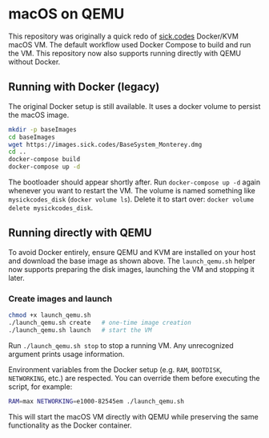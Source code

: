# macOS on QEMU

This repository was originally a quick redo of [sick.codes](https://github.com/sickcodes/Docker-OSX) Docker/KVM macOS VM. The default workflow used Docker Compose to build and run the VM. This repository now also supports running directly with QEMU without Docker.

## Running with Docker (legacy)

The original Docker setup is still available. It uses a docker volume to persist the macOS image.

```bash
mkdir -p baseImages
cd baseImages
wget https://images.sick.codes/BaseSystem_Monterey.dmg
cd ..
docker-compose build
docker-compose up -d
```

The bootloader should appear shortly after. Run `docker-compose up -d` again whenever you want to restart the VM. The volume is named something like `mysickcodes_disk` (`docker volume ls`). Delete it to start over: `docker volume delete mysickcodes_disk`.

## Running directly with QEMU

To avoid Docker entirely, ensure QEMU and KVM are installed on your host and download the base image as shown above. The `launch_qemu.sh` helper now supports preparing the disk images, launching the VM and stopping it later.

### Create images and launch

```bash
chmod +x launch_qemu.sh
./launch_qemu.sh create   # one-time image creation
./launch_qemu.sh launch   # start the VM
```

Run `./launch_qemu.sh stop` to stop a running VM. Any unrecognized argument prints usage information.

Environment variables from the Docker setup (e.g. `RAM`, `BOOTDISK`, `NETWORKING`, etc.) are respected. You can override them before executing the script, for example:

```bash
RAM=max NETWORKING=e1000-82545em ./launch_qemu.sh
```

This will start the macOS VM directly with QEMU while preserving the same functionality as the Docker container.
